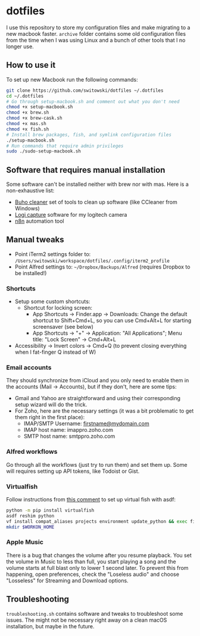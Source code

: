 # dotfiles

I use this repository to store my configuration files and make migrating to a new macbook faster.
`archive` folder contains some old configuration files from the time when I was using Linux and a bunch of other tools that I no longer use.

## How to use it

To set up new Macbook run the following commands:

```sh
git clone https://github.com/switowski/dotfiles ~/.dotfiles
cd ~/.dotfiles
# Go through setup-macbook.sh and comment out what you don't need
chmod +x setup-macbook.sh
chmod +x brew.sh
chmod +x brew-cask.sh
chmod +x mas.sh
chmod +x fish.sh
# Install brew packages, fish, and symlink configuration files
./setup-macbook.sh
# Run commands that require admin privileges
sudo ./sudo-setup-macbook.sh
```

## Software that requires manual installation

Some software can't be installed neither with brew nor with mas. Here is a non-exhaustive list:

* [Buho cleaner](https://www.drbuho.com/buhocleaner/download) set of tools to clean up software (like CCleaner from Windows)
* [Logi capture](https://www.logitech.com/en-us/software/capture.html) software for my logitech camera
* [n8n](https://n8n.io) automation tool

## Manual tweaks

* Point iTerm2 settings folder to: `/Users/switowski/workspace/dotfiles/.config/iterm2_profile`
* Point Alfred settings to: `~/Dropbox/Backups/Alfred` (requires Dropbox to be installed!)

### Shortcuts

* Setup some custom shortcuts:
  * Shortcut for locking screen:
    * App Shortcuts -> Finder.app -> Downloads: Change the default shortcut to Shift+Cmd+L, so you can use Cmd+Alt+L for starting screensaver (see below)
    * App Shortcuts -> "+" -> Application: "All Applications"; Menu title: "Lock Screen" -> Cmd+Alt+L
* Accessibility -> Invert colors -> Cmd+Q (to prevent closing everything when I fat-finger Q instead of W)

### Email accounts

They should synchronize from iCloud and you only need to enable them in the accounts (Mail -> Accounts), but if they don't, here are some tips:

* Gmail and Yahoo are straightforward and using their corresponding setup wizard will do the trick.
* For Zoho, here are the necessary settings (it was a bit problematic to get them right in the first place):
  * IMAP/SMTP Username: firstname@mydomain.com
  * IMAP host name: imappro.zoho.com
  * SMTP host name: smtppro.zoho.com

### Alfred workflows

Go through all the workflows (just try to run them) and set them up. Some will requires setting up API tokens, like Todoist or Gist.

### Virtualfish

Follow instructions from [this comment](https://github.com/asdf-vm/asdf/issues/636#issuecomment-674092994) to set up virtual fish with asdf:

```sh
python -m pip install virtualfish
asdf reshim python
vf install compat_aliases projects environment update_python && exec fish
mkdir $WORKON_HOME
```

### Apple Music

There is a bug that changes the volume after you resume playback. You set the volume in Music to less than full, you start playing a song and the volume starts at full blast only to lower 1 second later.
To prevent this from happening, open preferences, check the "Loseless audio" and choose "Losseless" for Streaming and Download options.

## Troubleshooting

`troubleshooting.sh` contains software and tweaks to troubleshoot some issues. The might not be necessary right away on a clean macOS installation, but maybe in the future.
